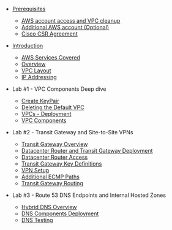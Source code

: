 - [Prerequisites](0-prerequisites/_index.md)
  - [AWS account access and VPC cleanup](0-prerequisites/100-prereq-1.md)
  - [Additional AWS account (Optional)](0-prerequisites/110-prereq-2.md)
  - [Cisco CSR Agreement](0-prerequisites/120-prereq-3.md)

- [Introduction](0-introduction/_index.md)
  - [AWS Services Covered](0-introduction/30-services.md)
  - [Overview](0-introduction/40-intro.md)
  - [VPC Layout](0-introduction/50-vpclayout.md)
  - [IP Addressing](0-introduction/60-ipaddressing.md)

- Lab #1 - VPC Components Deep dive 
  - [Create KeyPair](1-vpc-components/20-KeyPair.md)
  - [Deleting the Default VPC](1-vpc-components/30-Default_VPC.md)
  - [VPCs - Deployment](1-vpc-components/40-Deploy_VPCs.md)
  - [VPC Components](1-vpc-components/50-Investigate_VPCs.md)

- Lab #2 - Transit Gateway and Site-to-Site VPNs
  - [Transit Gateway Overview](2-tgw-vpns/10-tgw-overview.md)
  - [Datacenter Router and Transit Gateway Deployment](2-tgw-vpns/20-dcrouter-tgw-deployment.md)
  - [Datacenter Router Access](2-tgw-vpns/30-dcrouter-access.md)
  - [Transit Gateway Key Definitions](2-tgw-vpns/35-tgw-definitions.md)
  - [VPN Setup](2-tgw-vpns/40-vpn-setup.md)
  - [Additional ECMP Paths](2-tgw-vpns/50-additional-ecmp-paths.md)
  - [Transit Gateway Routing](2-tgw-vpns/60-tgw-routing.md)

- Lab #3 - Route 53 DNS Endpoints and Internal Hosted Zones
  - [Hybrid DNS Overview](3-hybrid-dns/10-hybrid-dns-overview.md)
  - [DNS Components Deployment](3-hybrid-dns/20-dns-deployment.md)
  - [DNS Testing](3-hybrid-dns/30-dns-testing.md)